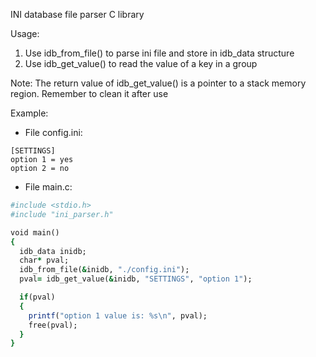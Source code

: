INI database file parser C library

Usage:
1. Use idb_from_file() to parse ini file and store in idb_data structure
2. Use idb_get_value() to read the value of a key in a group

Note:
The return value of idb_get_value() is a pointer to a stack memory region. Remember to clean it after use

Example:
- File config.ini:
```
[SETTINGS]
option 1 = yes
option 2 = no
```

- File main.c:
```ruby
#include <stdio.h>
#include "ini_parser.h"

void main()
{
  idb_data inidb;
  char* pval;
  idb_from_file(&inidb, "./config.ini");
  pval= idb_get_value(&inidb, "SETTINGS", "option 1");

  if(pval)
  {
    printf("option 1 value is: %s\n", pval);
    free(pval);
  }
}
```
